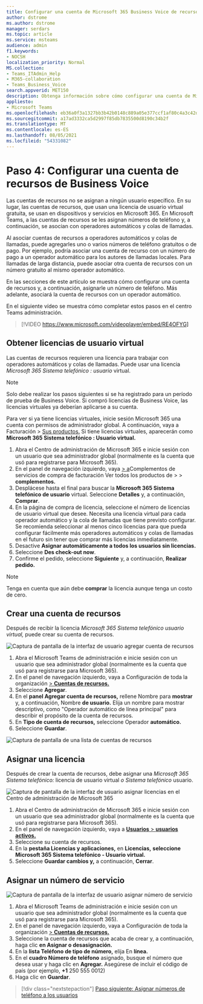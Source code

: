 ```yaml
---
title: Configurar una cuenta de Microsoft 365 Business Voice de recursos
author: dstrome
ms.author: dstrome
manager: serdars
ms.topic: article
ms.service: msteams
audience: admin
f1.keywords:
- NOCSH
localization_priority: Normal
MS.collection:
- Teams_ITAdmin_Help
- M365-collaboration
- Teams_Business_Voice
search.appverid: MET150
description: Obtenga información sobre cómo configurar una cuenta de Microsoft 365 Business Voice para su uso con operadores automáticos.
appliesto:
- Microsoft Teams
ms.openlocfilehash: eb36a0f3a1327bb3b42b0148c889a05e377ccf1af80c4a3c42d51299677b9692
ms.sourcegitcommit: a17ad3332ca5d2997f85db7835500d8190c34b2f
ms.translationtype: MT
ms.contentlocale: es-ES
ms.lasthandoff: 08/05/2021
ms.locfileid: "54331082"
---
```

# <a name="step-4-set-up-a-business-voice-resource-account"></a>Paso 4: Configurar una cuenta de recursos de Business Voice

Las cuentas de recursos no se asignan a ningún usuario específico. En su lugar, las cuentas de recursos, que usan una licencia de usuario virtual gratuita, se usan en dispositivos y servicios en Microsoft 365. En Microsoft Teams, a las cuentas de recursos se les asignan números de teléfono y, a continuación, se asocian con operadores automáticos y colas de llamadas.

Al asociar cuentas de recursos a operadores automáticos y colas de llamadas, puede agregarles uno o varios números de teléfono gratuitos o de pago. Por ejemplo, podría asociar una cuenta de recurso con un número de pago a un operador automático para los autores de llamadas locales. Para llamadas de larga distancia, puede asociar otra cuenta de recursos con un número gratuito al mismo operador automático.

En las secciones de este artículo se muestra cómo configurar una cuenta de recursos y, a continuación, asignarle un número de teléfono. Más adelante, asociará la cuenta de recursos con un operador automático.

En el siguiente vídeo se muestra cómo completar estos pasos en el centro Teams administración.

> [!VIDEO https://www.microsoft.com/videoplayer/embed/RE4OFYG]

## <a name="obtain-virtual-user-licenses"></a>Obtener licencias de usuario virtual

Las cuentas de recursos requieren una licencia para trabajar con operadores automáticos y colas de llamadas. Puede usar una licencia *Microsoft 365 Sistema telefónico : usuario* virtual.

> [!NOTE]
> Solo debe realizar los pasos siguientes si se ha registrado para un período de prueba de Business Voice. Si compró licencias de Business Voice, las licencias virtuales ya deberían aplicarse a su cuenta. 
>
> Para ver si ya tiene licencias virtuales, inicie sesión Microsoft 365 una cuenta con permisos de administrador global. A continuación, vaya a Facturación > [Sus productos.](https://admin.microsoft.com/Adminportal/Home#/subscriptions) Si tiene licencias virtuales, aparecerán como **Microsoft 365 Sistema telefónico : Usuario virtual.**

1. Abra el Centro de administración de Microsoft 365 e inicie sesión con un usuario que sea administrador global (normalmente es la cuenta que usó para registrarse para Microsoft 365).
2. En el panel de navegación izquierdo, vaya <a href="https://admin.microsoft.com/Adminportal/Home#/catalog" target="_blank">  >  a</a>Complementos de servicios de compra de facturación Ver todos los productos de  >    >  **complementos.**
3. Desplácese hasta el final para buscar la **Microsoft 365 Sistema telefónico de usuario** virtual. Seleccione **Detalles** y, a continuación, **Comprar**.
4. En la página de compra de licencia, seleccione el número de licencias de usuario virtual que desee. Necesita una licencia virtual para cada operador automático y la cola de llamadas que tiene previsto configurar. Se recomienda seleccionar al menos cinco licencias para que pueda configurar fácilmente más operadores automáticos y colas de llamadas en el futuro sin tener que comprar más licencias inmediatamente.
5. Desactive **Asignar automáticamente a todos los usuarios sin licencias.**
6. Seleccione **Des check-out now**.
7. Confirme el pedido, seleccione **Siguiente** y, a continuación, **Realizar pedido.**

> [!NOTE]
> Tenga en cuenta que aún debe  **comprar** la licencia aunque tenga un costo de cero.

## <a name="create-a-resource-account"></a>Crear una cuenta de recursos

Después de recibir la licencia *Microsoft 365 Sistema telefónico usuario virtual,* puede crear su cuenta de recursos.

![Captura de pantalla de la interfaz de usuario agregar cuenta de recursos](../media/resource-account-add.png)

1. Abra el Microsoft Teams de administración e inicie sesión con un usuario que sea administrador global (normalmente es la cuenta que usó para registrarse para Microsoft 365).
2. En el panel de navegación izquierdo, vaya a Configuración de toda la organización <a href="https://admin.teams.microsoft.com/company-wide-settings/resource-accounts" target="_blank">   >  **Cuentas de recursos.**</a>
3. Seleccione **Agregar**.
4. En el **panel Agregar cuenta de recursos,** rellene Nombre para **mostrar** y, a continuación, Nombre **de usuario.** Elija un nombre para mostrar descriptivo, como "Operador automático de línea principal" para describir el propósito de la cuenta de recursos.
5. En **Tipo de cuenta de recursos,** seleccione Operador **automático.**
6. Seleccione **Guardar**.

![Captura de pantalla de una lista de cuentas de recursos](../media/resource-accounts-auto-attendant-only-page.png)

## <a name="assign-a-license"></a>Asignar una licencia

Después de crear la cuenta de recursos, debe asignar una *Microsoft 365 Sistema telefónico:* licencia de usuario virtual *o Sistema telefónico* usuario.

![Captura de pantalla de la interfaz de usuario asignar licencias en el Centro de administración de Microsoft 365](../media/resource-account-assign-virtual-user-license.png)

1. Abra el Centro de administración de Microsoft 365 e inicie sesión con un usuario que sea administrador global (normalmente es la cuenta que usó para registrarse para Microsoft 365).
1. En el panel de navegación izquierdo, vaya a <a href="https://admin.microsoft.com/Adminportal/Home#/users" target="_blank"> **Usuarios**  >  **usuarios activos.**</a>
1. Seleccione su cuenta de recursos.
1. En la **pestaña Licencias y aplicaciones,** en **Licencias,** **seleccione Microsoft 365 Sistema telefónico - Usuario virtual.**
1. Seleccione **Guardar cambios y,** a continuación, **Cerrar**.

## <a name="assign-a-service-number"></a>Asignar un número de servicio

![Captura de pantalla de la interfaz de usuario asignar número de servicio](../media/resource-account-assign-phone-number.png)

1. Abra el Microsoft Teams de administración e inicie sesión con un usuario que sea administrador global (normalmente es la cuenta que usó para registrarse para Microsoft 365).
1. En el panel de navegación izquierdo, vaya a Configuración de toda la organización <a href="https://admin.teams.microsoft.com/company-wide-settings/resource-accounts" target="_blank">   >  **Cuentas de recursos.**</a>
1. Seleccione la cuenta de recursos que acaba de crear y, a continuación, haga clic **en Asignar o desasignación.**
1. En la **lista Teléfono de tipo de número,** elija En **línea.**
1. En el **cuadro Número de teléfono** asignado, busque el número que desea usar y haga clic en **Agregar.** Asegúrese de incluir el código de país (por ejemplo, **+1** 250 555 0012)
1. Haga clic en **Guardar**.

> [!div class="nextstepaction"]
> [Paso siguiente: Asignar números de teléfono a los usuarios](set-up-assign-numbers.md)
